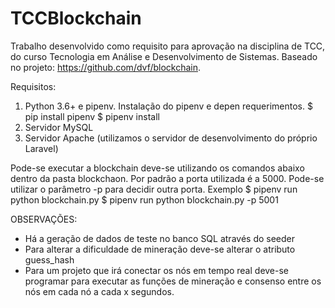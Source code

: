 # TCCBlockchain
Trabalho desenvolvido como requisito para aprovação na disciplina de TCC, do curso Tecnologia em Análise e Desenvolvimento de Sistemas. Baseado no projeto: https://github.com/dvf/blockchain.

Requisitos: 
1) Python 3.6+ e pipenv. Instalação do pipenv e depen requerimentos.
$ pip install pipenv 
$ pipenv install 
2) Servidor MySQL
3) Servidor Apache (utilizamos o servidor de desenvolvimento do próprio Laravel)

Pode-se executar a blockchain deve-se utilizando os comandos abaixo dentro da pasta blockchaon. Por padrão a porta utilizada é a 5000. Pode-se utilizar o parâmetro -p para decidir outra porta. Exemplo
$ pipenv run python blockchain.py
$ pipenv run python blockchain.py -p 5001

OBSERVAÇÕES:
- Há a geração de dados de teste no banco SQL através do seeder 
- Para alterar a dificuldade de mineração deve-se alterar o atributo guess_hash
- Para um projeto que irá conectar os nós em tempo real deve-se programar para executar as funções de mineração e consenso entre os nós em cada nó a cada x segundos.
